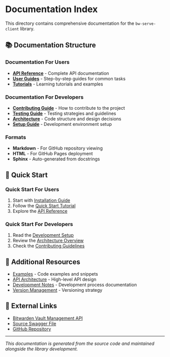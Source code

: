# Documentation Index

This directory contains comprehensive documentation for the `bw-serve-client` library.

## 📚 Documentation Structure

### Documentation For Users

- **[API Reference](user/api-reference/)** - Complete API documentation
- **[User Guides](user/guides/)** - Step-by-step guides for common tasks
- **[Tutorials](user/tutorials/)** - Learning tutorials and examples

### Documentation For Developers

- **[Contributing Guide](developer/contributing/)** - How to contribute to the project
- **[Testing Guide](developer/testing/)** - Testing strategies and guidelines
- **[Architecture](developer/architecture/)** - Code structure and design decisions
- **[Setup Guide](developer/setup/)** - Development environment setup

### Formats

- **Markdown** - For GitHub repository viewing
- **HTML** - For GitHub Pages deployment
- **Sphinx** - Auto-generated from docstrings

## 🚀 Quick Start

### Quick Start For Users

1. Start with [Installation Guide](user/guides/installation.md)
2. Follow the [Quick Start Tutorial](user/tutorials/quick-start.md)
3. Explore the [API Reference](user/api-reference/)

### Quick Start For Developers

1. Read the [Development Setup](developer/setup/development-environment.md)
2. Review the [Architecture Overview](developer/architecture/overview.md)
3. Check the [Contributing Guidelines](developer/contributing/README.md)

## 📖 Additional Resources

- [Examples](examples/) - Code examples and snippets
- [API Architecture](api-architecture.md) - High-level API design
- [Development Notes](development.md) - Development process documentation
- [Version Management](version_management.md) - Versioning strategy

## 🔗 External Links

- [Bitwarden Vault Management API](https://bitwarden.com/help/vault-management-api/)
- [Source Swagger File](vault-management-api.json)
- [GitHub Repository](https://github.com/harleypig/bw-serve-client)

---

*This documentation is generated from the source code and maintained alongside the library development.*
